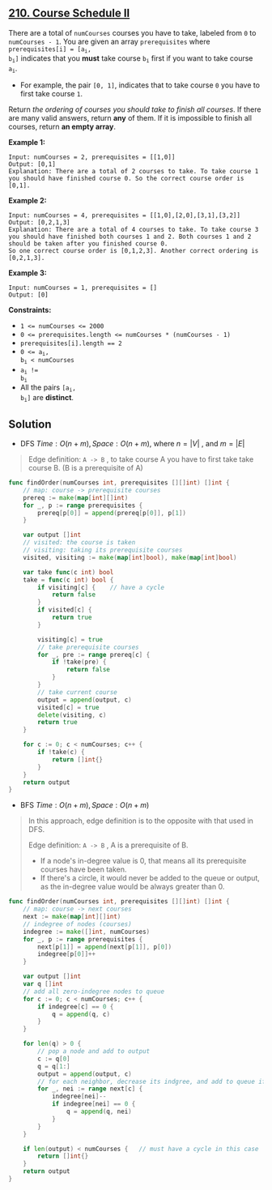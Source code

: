 ## [210. Course Schedule II](https://leetcode.com/problems/course-schedule-ii/)


There are a total of `numCourses` courses you have to take, labeled from `0` to `numCourses - 1`. You are given an array `prerequisites` where <code>prerequisites[i] = [a<sub style="display: inline;">i</sub>, b<sub style="display: inline;">i</sub>]</code> indicates that you **must** take course <code>b<sub style="display: inline;">i</sub></code> first if you want to take course <code>a<sub style="display: inline;">i</sub></code>.

*   For example, the pair `[0, 1]`, indicates that to take course `0` you have to first take course `1`.

Return _the ordering of courses you should take to finish all courses_. If there are many valid answers, return **any** of them. If it is impossible to finish all courses, return **an empty array**.

**Example 1:**

```
Input: numCourses = 2, prerequisites = [[1,0]]
Output: [0,1]
Explanation: There are a total of 2 courses to take. To take course 1 you should have finished course 0. So the correct course order is [0,1].
```

**Example 2:**

```
Input: numCourses = 4, prerequisites = [[1,0],[2,0],[3,1],[3,2]]
Output: [0,2,1,3]
Explanation: There are a total of 4 courses to take. To take course 3 you should have finished both courses 1 and 2. Both courses 1 and 2 should be taken after you finished course 0.
So one correct course order is [0,1,2,3]. Another correct ordering is [0,2,1,3].
```

**Example 3:**

```
Input: numCourses = 1, prerequisites = []
Output: [0]
```

**Constraints:**

*   `1 <= numCourses <= 2000`
*   `0 <= prerequisites.length <= numCourses * (numCourses - 1)`
*   `prerequisites[i].length == 2`
*   <code>0 <= a<sub style="display: inline;">i</sub>, b<sub style="display: inline;">i</sub> < numCourses</code>
*   <code>a<sub style="display: inline;">i</sub> != b<sub style="display: inline;">i</sub></code>
*   All the pairs <code>[a<sub style="display: inline;">i</sub>, b<sub style="display: inline;">i</sub>]</code> are **distinct**.



## Solution

- DFS	$Time: O(n + m), Space: O(n + m)$, where $n = |V|$ , and $m = |E|$ 

> Edge definition: `A -> B` , to take course A you have to first take take course B. (B is a prerequisite of A)

```go
func findOrder(numCourses int, prerequisites [][]int) []int {
    // map: course -> prerequisite courses
    prereq := make(map[int][]int)
    for _, p := range prerequisites {
        prereq[p[0]] = append(prereq[p[0]], p[1])
    }

    var output []int
    // visited: the course is taken
    // visiting: taking its prerequisite courses
    visited, visiting := make(map[int]bool), make(map[int]bool)

    var take func(c int) bool
    take = func(c int) bool {
        if visiting[c] {    // have a cycle
            return false
        }
        if visited[c] {
            return true
        }

        visiting[c] = true
        // take prerequisite courses
        for _, pre := range prereq[c] {
            if !take(pre) {
                return false
            }
        }
        // take current course
        output = append(output, c)
        visited[c] = true
        delete(visiting, c)
        return true
    }

    for c := 0; c < numCourses; c++ {
        if !take(c) {
            return []int{}
        }
    }
    return output
}
```



- BFS	$Time: O(n + m), Space: O(n + m)$ 

> In this approach, edge definition is to the opposite with that used in DFS.
>
> Edge definition: `A -> B` , A is a prerequisite of B.
>
> - If a node's in-degree value is 0, that means all its prerequisite courses have been taken.
> - If there's a circle, it would never be added to the queue or output, as the in-degree value would be always greater than 0.

```go
func findOrder(numCourses int, prerequisites [][]int) []int {
	// map: course -> next courses
	next := make(map[int][]int)
	// indegree of nodes (courses)
	indegree := make([]int, numCourses)
	for _, p := range prerequisites {
		next[p[1]] = append(next[p[1]], p[0])
		indegree[p[0]]++
	}

	var output []int
	var q []int
	// add all zero-indegree nodes to queue
	for c := 0; c < numCourses; c++ {
		if indegree[c] == 0 {
			q = append(q, c)
		}
	}

	for len(q) > 0 {
		// pop a node and add to output
		c := q[0]
		q = q[1:]
		output = append(output, c)
		// for each neighbor, decrease its indgree, and add to queue if indegree becomes 0
		for _, nei := range next[c] {
			indegree[nei]--
			if indegree[nei] == 0 {
				q = append(q, nei)
			}
		}
	}

	if len(output) < numCourses {	// must have a cycle in this case
		return []int{}
	}
	return output
}
```

